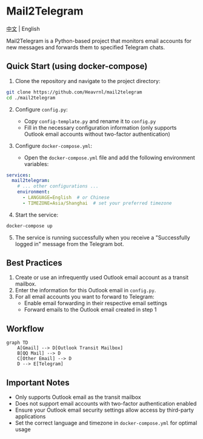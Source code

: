 # Mail2Telegram

[中文](./README_zh.md) | English

Mail2Telegram is a Python-based project that monitors email accounts for new messages and forwards them to specified Telegram chats.

## Quick Start (using docker-compose)

1. Clone the repository and navigate to the project directory:

```bash
git clone https://github.com/Heavrnl/mail2telegram
cd ./mail2telegram
```

2. Configure `config.py`:
   - Copy `config-template.py` and rename it to `config.py`
   - Fill in the necessary configuration information (only supports Outlook email accounts without two-factor authentication)

3. Configure `docker-compose.yml`:
   - Open the `docker-compose.yml` file and add the following environment variables:

```yaml
services:
  mail2telegram:
    # ... other configurations ...
    environment:
      - LANGUAGE=English  # or Chinese
      - TIMEZONE=Asia/Shanghai  # set your preferred timezone
```

4. Start the service:

```bash
docker-compose up
```

5. The service is running successfully when you receive a "Successfully logged in" message from the Telegram bot.

## Best Practices

1. Create or use an infrequently used Outlook email account as a transit mailbox.
2. Enter the information for this Outlook email in `config.py`.
3. For all email accounts you want to forward to Telegram:
   - Enable email forwarding in their respective email settings
   - Forward emails to the Outlook email created in step 1

## Workflow

```mermaid
graph TD
    A[Gmail] --> D[Outlook Transit Mailbox]
    B[QQ Mail] --> D
    C[Other Email] --> D
    D --> E[Telegram]
```

## Important Notes

- Only supports Outlook email as the transit mailbox
- Does not support email accounts with two-factor authentication enabled
- Ensure your Outlook email security settings allow access by third-party applications
- Set the correct language and timezone in `docker-compose.yml` for optimal usage
